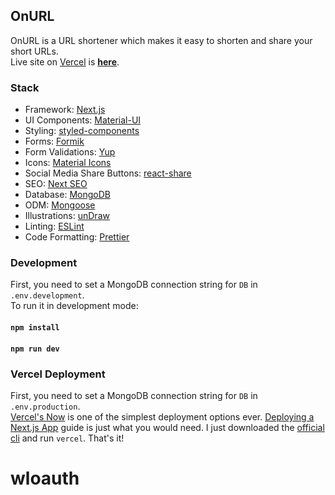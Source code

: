 ## OnURL

OnURL is a URL shortener which makes it easy to shorten and share your short URLs.  
Live site on [Vercel](https://vercel.com) is **[here](https://onurl.now.sh/)**.

### Stack

- Framework: [Next.js](https://nextjs.org/)
- UI Components: [Material-UI](https://material-ui.com/)
- Styling: [styled-components](https://styled-components.com/)
- Forms: [Formik](https://jaredpalmer.com/formik)
- Form Validations: [Yup](https://github.com/jquense/yup)
- Icons: [Material Icons](https://material-ui.com/components/material-icons/)
- Social Media Share Buttons: [react-share](https://github.com/nygardk/react-share)
- SEO: [Next SEO](https://github.com/garmeeh/next-seo)
- Database: [MongoDB](https://www.mongodb.com/)
- ODM: [Mongoose](https://mongoosejs.com/)
- Illustrations: [unDraw](https://undraw.co/)
- Linting: [ESLint](https://eslint.org/)
- Code Formatting: [Prettier](https://prettier.io/)

### Development

First, you need to set a MongoDB connection string for `DB` in `.env.development`.  
To run it in development mode:

#### `npm install`

#### `npm run dev`

### Vercel Deployment

First, you need to set a MongoDB connection string for `DB` in `.env.production`.  
[Vercel's Now](https://vercel.com/) is one of the simplest deployment options ever. [Deploying a Next.js App](https://nextjs.org/learn/basics/deploying-a-nextjs-app) guide is just what you would need. I just downloaded the [official cli](https://vercel.com/download) and run `vercel`. That's it!
# wloauth
